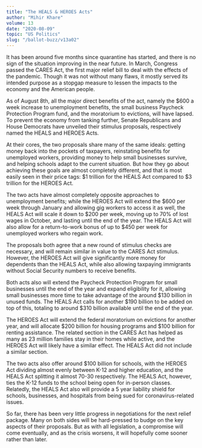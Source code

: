 ```yaml
---
title: "The HEALS & HEROES Acts"
author: "Mihir Khare"
volume: 13
date: "2020-08-09"
topic: "US Politics"
slug: "/ballot-buzz/v13a02"
---
```


It has been around five months since quarantine has started, and there is no sign of the situation improving in the near future. In March, Congress passed the CARES Act, the first major relief bill to deal with the effects of the pandemic. Though it was not without many flaws, it mostly served its intended purpose as a stopgap measure to lessen the impacts to the economy and the American people.

As of August 8th, all the major direct benefits of the act, namely the $600 a week increase to unemployment benefits, the small business Paycheck Protection Program fund, and the moratorium to evictions, will have lapsed. To prevent the economy from tanking further, Senate Republicans and House Democrats have unveiled their stimulus proposals, respectively named the HEALS and HEROES Acts.

At their cores, the two proposals share many of the same ideals: getting money back into the pockets of taxpayers, reinstating benefits for unemployed workers, providing money to help small businesses survive, and helping schools adapt to the current situation. But how they go about achieving these goals are almost completely different, and that is most easily seen in their price tags: $1 trillion for the HEALS Act compared to $3 trillion for the HEROES Act.

The two acts have almost completely opposite approaches to unemployment benefits; while the HEROES Act will extend the $600 per week through January and allowing gig workers to access it as well, the HEALS Act will scale it down to $200 per week, moving up to 70% of lost wages in October, and lasting until the end of the year. The HEALS Act will also allow for a return-to-work bonus of up to $450 per week for unemployed workers who regain work.

The proposals both agree that a new round of stimulus checks are necessary, and will remain similar in value to the CARES Act stimulus. However, the HEROES Act will give significantly more money for dependents than the HEALS Act, while also allowing taxpaying immigrants without Social Security numbers to receive benefits.

Both acts also will extend the Paycheck Protection Program for small businesses until the end of the year and expand eligibility for it, allowing small businesses more time to take advantage of the around $130 billion in unused funds. The HEALS Act calls for another $190 billion to be added on top of this, totaling to around $310 billion available until the end of the year.

The HEROES Act will extend the federal moratorium on evictions for another year, and will allocate $200 billion for housing programs and $100 billion for renting assistance. The related section in the CARES Act has helped as many as 23 million families stay in their homes while active, and the HEROES Act will likely have a similar effect. The HEALS Act did not include a similar section.

The two acts also offer around $100 billion for schools, with the HEROES Act dividing almost evenly between K-12 and higher education, and the HEALS Act splitting it almost 70-30 respectively. The HEALS Act, however, ties the K-12 funds to the school being open for in-person classes. Relatedly, the HEALS Act also will provide a 5 year liability shield for schools, businesses, and hospitals from being sued for coronavirus-related issues.

So far, there has been very little progress in negotiations for the next relief package. Many on both sides will be hard-pressed to budge on the key aspects of their proposals. But as with all legislation, a compromise will come eventually, and as the crisis worsens, it will hopefully come sooner rather than later.